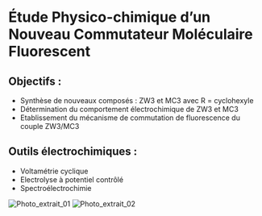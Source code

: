 # Étude Physico-chimique d’un Nouveau Commutateur Moléculaire Fluorescent

## Objectifs :

- Synthèse de nouveaux composés : ZW3 et MC3 avec R = cyclohexyle
- Détermination du comportement électrochimique de ZW3 et MC3
- Etablissement du mécanisme de commutation de fluorescence du couple ZW3/MC3


## Outils électrochimiques : 


- Voltamétrie cyclique
- Electrolyse à potentiel contrôlé
- Spectroélectrochimie



![Photo_extrait_01](https://user-images.githubusercontent.com/91669852/179369050-89b0f53e-13ef-4efe-834f-d3cbba799ec4.PNG) ![Photo_extrait_02](https://user-images.githubusercontent.com/91669852/179369032-720c8494-9f1f-4f04-8ba6-699942878bb8.png)
